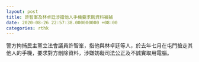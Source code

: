 ```yaml
---
layout: post
title: 許智峯及林卓廷涉搶他人手機要求刪資料被捕
date: 2020-08-26 22:57:38.000000000 +08:00
categories: rthk
---
```


警方拘捕民主黨立法會議員許智峯，指他與林卓廷等人，於去年七月在屯門搶走其他人的手機，要求對方刪除資料，涉嫌妨礙司法公正及不誠實取用電腦。
